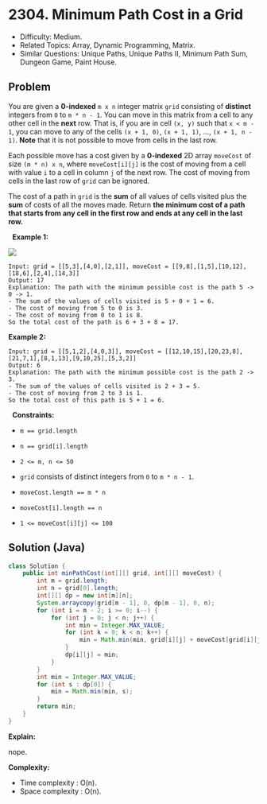# 2304. Minimum Path Cost in a Grid

- Difficulty: Medium.
- Related Topics: Array, Dynamic Programming, Matrix.
- Similar Questions: Unique Paths, Unique Paths II, Minimum Path Sum, Dungeon Game, Paint House.

## Problem

You are given a **0-indexed** ```m x n``` integer matrix ```grid``` consisting of **distinct** integers from ```0``` to ```m * n - 1```. You can move in this matrix from a cell to any other cell in the **next** row. That is, if you are in cell ```(x, y)``` such that ```x < m - 1```, you can move to any of the cells ```(x + 1, 0)```, ```(x + 1, 1)```, ..., ```(x + 1, n - 1)```. **Note** that it is not possible to move from cells in the last row.

Each possible move has a cost given by a **0-indexed** 2D array ```moveCost``` of size ```(m * n) x n```, where ```moveCost[i][j]``` is the cost of moving from a cell with value ```i``` to a cell in column ```j``` of the next row. The cost of moving from cells in the last row of ```grid``` can be ignored.

The cost of a path in ```grid``` is the **sum** of all values of cells visited plus the **sum** of costs of all the moves made. Return **the **minimum** cost of a path that starts from any cell in the **first** row and ends at any cell in the **last** row.**

 
**Example 1:**

![](https://assets.leetcode.com/uploads/2022/04/28/griddrawio-2.png)

```
Input: grid = [[5,3],[4,0],[2,1]], moveCost = [[9,8],[1,5],[10,12],[18,6],[2,4],[14,3]]
Output: 17
Explanation: The path with the minimum possible cost is the path 5 -> 0 -> 1.
- The sum of the values of cells visited is 5 + 0 + 1 = 6.
- The cost of moving from 5 to 0 is 3.
- The cost of moving from 0 to 1 is 8.
So the total cost of the path is 6 + 3 + 8 = 17.
```

**Example 2:**

```
Input: grid = [[5,1,2],[4,0,3]], moveCost = [[12,10,15],[20,23,8],[21,7,1],[8,1,13],[9,10,25],[5,3,2]]
Output: 6
Explanation: The path with the minimum possible cost is the path 2 -> 3.
- The sum of the values of cells visited is 2 + 3 = 5.
- The cost of moving from 2 to 3 is 1.
So the total cost of this path is 5 + 1 = 6.
```

 
**Constraints:**


	
- ```m == grid.length```
	
- ```n == grid[i].length```
	
- ```2 <= m, n <= 50```
	
- ```grid``` consists of distinct integers from ```0``` to ```m * n - 1```.
	
- ```moveCost.length == m * n```
	
- ```moveCost[i].length == n```
	
- ```1 <= moveCost[i][j] <= 100```



## Solution (Java)

```java
class Solution {
    public int minPathCost(int[][] grid, int[][] moveCost) {
        int m = grid.length;
        int n = grid[0].length;
        int[][] dp = new int[m][n];
        System.arraycopy(grid[m - 1], 0, dp[m - 1], 0, n);
        for (int i = m - 2; i >= 0; i--) {
            for (int j = 0; j < n; j++) {
                int min = Integer.MAX_VALUE;
                for (int k = 0; k < n; k++) {
                    min = Math.min(min, grid[i][j] + moveCost[grid[i][j]][k] + dp[i + 1][k]);
                }
                dp[i][j] = min;
            }
        }
        int min = Integer.MAX_VALUE;
        for (int s : dp[0]) {
            min = Math.min(min, s);
        }
        return min;
    }
}
```

**Explain:**

nope.

**Complexity:**

* Time complexity : O(n).
* Space complexity : O(n).
